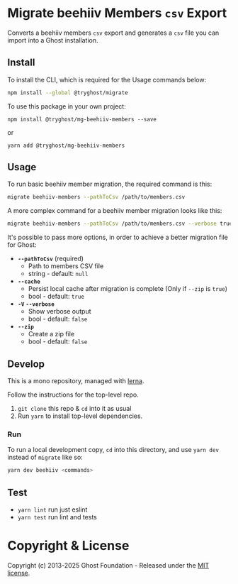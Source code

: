 # Migrate beehiiv Members `csv` Export

Converts a beehiiv members `csv` export and generates a `csv` file you can import into a Ghost installation.


## Install

To install the CLI, which is required for the Usage commands below:

```sh
npm install --global @tryghost/migrate
```

To use this package in your own project:

`npm install @tryghost/mg-beehiiv-members --save`

or

`yarn add @tryghost/mg-beehiiv-members`


## Usage

To run basic beehiiv member migration, the required command is this:

```sh
migrate beehiiv-members --pathToCsv /path/to/members.csv
```

A more complex command for a beehiiv member migration looks like this:

```sh
migrate beehiiv-members --pathToCsv /path/to/members.csv --verbose true
```

It's possible to pass more options, in order to achieve a better migration file for Ghost:

- **`--pathToCsv`** (required)
    - Path to members CSV file
    - string - default: `null`
- **`--cache`** 
    - Persist local cache after migration is complete (Only if `--zip` is `true`)
    - bool - default: `true`
- **`-V` `--verbose`** 
    - Show verbose output
    - bool - default: `false`
- **`--zip`** 
    - Create a zip file
    - bool - default: `false`   


## Develop

This is a mono repository, managed with [lerna](https://lerna.js.org).

Follow the instructions for the top-level repo.
1. `git clone` this repo & `cd` into it as usual
2. Run `yarn` to install top-level dependencies.


### Run

To run a local development copy, `cd` into this directory, and use `yarn dev` instead of `migrate` like so:

```sh
yarn dev beehiiv <commands>
```


## Test

- `yarn lint` run just eslint
- `yarn test` run lint and tests


# Copyright & License

Copyright (c) 2013-2025 Ghost Foundation - Released under the [MIT license](LICENSE).
